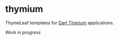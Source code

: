 # thymium 

ThymeLeaf templates for [Dart Titanium](https://github.com/dawicorti/dart-titanium) applications.

*Work in progress*